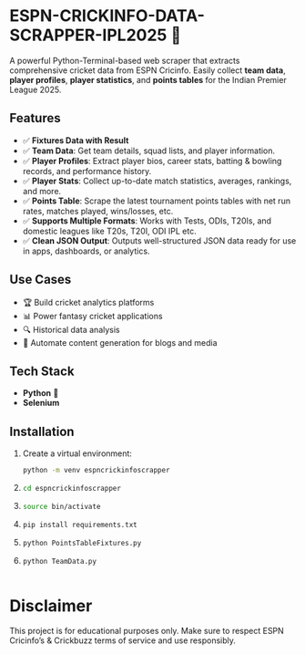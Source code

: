 # ESPN-CRICKINFO-DATA-SCRAPPER-IPL2025 🏏

A powerful Python-Terminal-based web scraper that extracts comprehensive cricket data from ESPN Cricinfo. Easily collect **team data**, **player profiles**, **player statistics**, and **points tables** for the Indian Premier League 2025.

## Features
- ✅ **Fixtures Data with Result**
- ✅ **Team Data**: Get team details, squad lists, and player information.
- ✅ **Player Profiles**: Extract player bios, career stats, batting & bowling records, and performance history.
- ✅ **Player Stats**: Collect up-to-date match statistics, averages, rankings, and more.
- ✅ **Points Table**: Scrape the latest tournament points tables with net run rates, matches played, wins/losses, etc.
- ✅ **Supports Multiple Formats**: Works with Tests, ODIs, T20Is, and domestic leagues like T20s, T20I, ODI IPL etc.
- ✅ **Clean JSON Output**: Outputs well-structured JSON data ready for use in apps, dashboards, or analytics.

## Use Cases
- 🏆 Build cricket analytics platforms
- 📊 Power fantasy cricket applications
- 🔍 Historical data analysis
- 📰 Automate content generation for blogs and media

## Tech Stack
- **Python** 🐍
- **Selenium**


## Installation

1. Create a virtual environment:
   ```bash
   python -m venv espncrickinfoscrapper
2. ```bash
   cd espncrickinfoscrapper
3. ```bash
   source bin/activate
4. ```bash
   pip install requirements.txt
5. ```bash
   python PointsTableFixtures.py
6. ```bash
   python TeamData.py



# Disclaimer
This project is for educational purposes only. Make sure to respect ESPN Cricinfo’s & Crickbuzz terms of service and use responsibly.

